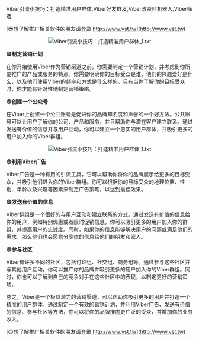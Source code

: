 Viber引流小技巧：打造精准用户群体,Viber好友群发,Viber改资料机器人,Viber筛选

[😍想了解推广相关软件的朋友请登录 http://www.vst.tw](http://www.vst.tw)

 <center><img src="https://vst.tw/MP4/tuiguang/png/1.png" alt="Viber引流小技巧：打造精准用户群体_1.txt"></center>

**😄制定营销计划**

在你开始使用Viber作为营销渠道之前，你需要制定一个营销计划，并考虑到你所要推广的产品或服务的特点。你需要明确你的目标受众是谁，他们的兴趣爱好是什么，以及他们使用Viber的频率和方式是什么样的。只有当你了解你的目标受众时，你才能有针对性地制定营销策略。

**😄创建一个公众号**

在Viber上创建一个公共账号是促进你的品牌知名度和声誉的一个好方法。公共账号可以让用户了解你的公司、产品和服务，并且帮助你与潜在客户建立联系。通过发送有价值的信息并与用户互动，你可以建立一个忠实的用户群体，并吸引更多的用户加入你的Viber群组。

 <center><img src="https://vst.tw/MP4/tuiguang/png/8.png" alt="Viber引流小技巧：打造精准用户群体_1.txt"></center>

**😄利用Viber广告**

Viber广告是一种有用的引流工具，它可以帮助你将你的品牌展示给更多的目标受众，并吸引他们进入你的Viber群组。你可以根据你的目标受众的地理位置、性别、年龄以及兴趣等因素来制定广告策略，以达到最佳效果。

**😄发送有价值的信息**

Viber群组是一个很好的与用户互动和建立联系的方式。通过发送有价值的信息给你的用户，例如特别优惠或者限时促销信息，你可以吸引更多的用户加入你的群组，并提高用户的忠诚度。同时，如果你的信息能够解决用户的问题或满足他们的需求，那么他们也会愿意分享你的信息给他们的朋友和家人。

**😄参与社区**

Viber有许多不同的社区，包括讨论组、社交组、商务组等。通过参与这些社区并与其他用户互动，你可以推广你的品牌并吸引更多的用户加入你的Viber群组。同时，你也可以了解到自己的竞争对手在这些社区中的表现，以制定更好的营销策略。

总之，Viber是一个极具潜力的营销渠道，可以帮助你吸引更多的用户并打造一个精准的用户群体。通过制定一个有效的营销计划，并利用Viber广告、发送有价值的信息、参与社区等方法，你可以将你的品牌推向更广泛的受众，并增加你的业务收入。

[😍想了解推广相关软件的朋友请登录 http://www.vst.tw](http://www.vst.tw)



